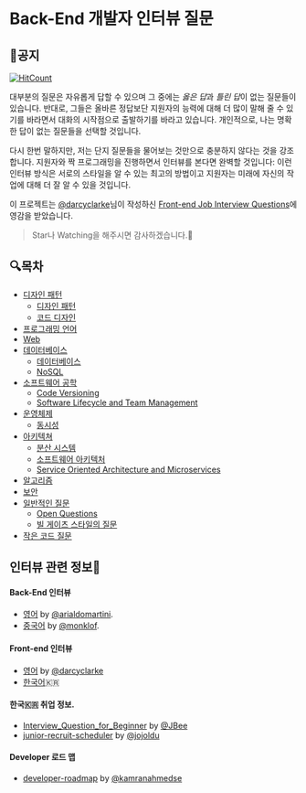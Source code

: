 Back-End 개발자 인터뷰 질문
======================================
## 📌공지
[![HitCount](http://hits.dwyl.io/nesoy/Back-end-Developer-Interview-Questions.svg)](http://hits.dwyl.io/nesoy/Back-end-Developer-Interview-Questions)

대부분의 질문은 자유롭게 답할 수 있으며 그 중에는 *옳은 답*과 *틀린 답*이 없는 질문들이 있습니다. 반대로, 그들은 올바른 정답보단 지원자의 능력에 대해 더 많이 말해 줄 수 있기를 바라면서 대화의 시작점으로 출발하기를 바라고 있습니다. 개인적으로, 나는 명확한 답이 없는 질문들을 선택할 것입니다.

다시 한번 말하지만, 저는 단지 질문들을 물어보는 것만으로 충분하지 않다는 것을 강조합니다. 지원자와 짝 프로그래밍을 진행하면서 인터뷰를 본다면 완벽할 것입니다: 이런 인터뷰 방식은 서로의 스타일을 알 수 있는 최고의 방법이고 지원자는 미래에 자신의 작업에 대해 더 잘 알 수 있을 것입니다.

이 프로젝트는 [@darcyclarke](https://github.com/darcyclarke)님이 작성하신 [Front-end Job Interview Questions](https://github.com/darcyclarke/Front-end-Developer-Interview-Questions)에 영감을 받았습니다.

> Star나 Watching을 해주시면 감사하겠습니다.🙏

## 🔍<a name='toc'>목차 </a>
- [디자인 패턴](/DesignPattern/README.md)
    - [디자인 패턴](/DesignPattern/README.md#patterns)
    - [코드 디자인](/DesignPattern/README.md#design)
- [프로그래밍 언어](/Language/README.md#languages)
- [Web](/Web/README.md#web)
- [데이터베이스](/Database/README.md)
    - [데이터베이스](/Database/README.md#databases)
    - [NoSQL](/Database/README.md#nosql)
- [소프트웨어 공학](/SoftwareEngineering/README.md)
    - [Code Versioning](/SoftwareEngineering/README.md#codeversioning)
    - [Software Lifecycle and Team Management](/SoftwareEngineering/README.md#management)
- [운영체제](/OS/README.md)
    - [동시성](/OS/README.md#concurrency)
- [아키텍쳐](/Architecture/README.md)
    - [분산 시스템](/Architecture/README.md#distributed)
    - [소프트웨어 아키텍처](/Architecture/README.md#architecture)
    - [Service Oriented Architecture and Microservices](/Architecture/README.md#soa)
- [알고리즘](/Algorithms/README.md#algorithms)
- [보안](/Security/README.md#security)
- [일반적인 질문](/General/README.md#general)
    - [Open Questions](/General/README.md#open)
    - [빌 게이츠 스타일의 질문](/General/README.md#billgates)
- [작은 코드 질문](/Code/README.md#snippets)  

## 인터뷰 관련 정보💼
#### Back-End 인터뷰
- [영어](https://github.com/arialdomartini/Back-End-Developer-Interview-Questions) by [@arialdomartini](https://github.com/arialdomartini).
- [중국어](https://github.com/monklof/Back-End-Developer-Interview-Questions) by [@monklof](https://github.com/monklof).

#### Front-end 인터뷰
- [영어](https://github.com/darcyclarke/Front-end-Developer-Interview-Questions) by [@darcyclarke](https://github.com/darcyclarke)
- [한국어](https://github.com/h5bp/Front-end-Developer-Interview-Questions/tree/master/Translations/Korean)🇰🇷

#### 한국🇰🇷 취업 정보.
- [Interview_Question_for_Beginner](https://github.com/JaeYeopHan/Interview_Question_for_Beginner) by [@JBee](https://github.com/JaeYeopHan)
- [junior-recruit-scheduler](https://github.com/jojoldu/junior-recruit-scheduler) by [@jojoldu](https://github.com/jojoldu)

#### Developer 로드 맵
- [developer-roadmap](https://github.com/kamranahmedse/developer-roadmap) by [@kamranahmedse](https://github.com/kamranahmedse/)